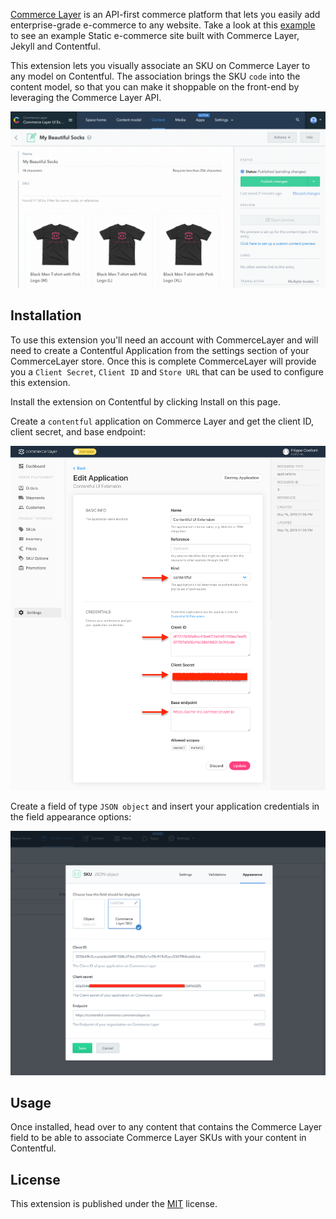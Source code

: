[Commerce Layer](https://commercelayer.io/) is an API-first commerce platform that lets you easily add enterprise-grade e-commerce to any website. Take a look at this [example](https://github.com/commercelayer/contentful-commerce) to see an example Static e-commerce site built with Commerce Layer, Jekyll and Contentful.

This extension lets you visually associate an SKU on Commerce Layer to any model on Contentful. The association brings the SKU `code` into the content model, so that you can make it shoppable on the front-end by leveraging the Commerce Layer API.

![Demo](demo.gif?raw=true 'Demo')

## Installation

To use this extension you'll need an account with CommerceLayer and will need to create a Contentful Application from the settings section of your CommerceLayer store. Once this is complete CommerceLayer will provide you a `Client Secret`, `Client ID` and `Store URL` that can be used to configure this extension.

Install the extension on Contentful by clicking Install on this page.

Create a `contentful` application on Commerce Layer and get the client ID, client secret, and base endpoint:

![Contentful application](contentful_application.png?raw=true 'Contentful application')

Create a field of type `JSON object` and insert your application credentials in the field appearance options:

![Contentful field](contentful_field.png?raw=true 'Contentful field')

## Usage

Once installed, head over to any content that contains the Commerce Layer field to be able to associate Commerce Layer SKUs with your content in Contentful.

## License

This extension is published under the [MIT](LICENSE) license.
